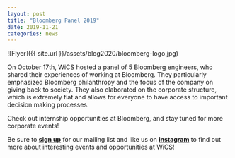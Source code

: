 ```yaml
---
layout: post
title: "Bloomberg Panel 2019"
date: 2019-11-21
categories: news
---
```


![Flyer]({{ site.url }}/assets/blog2020/bloomberg-logo.jpg)

On October 17th, WiCS hosted a panel of 5 Bloomberg engineers, who shared their experiences of working at Bloomberg. They particularly emphasized Bloomberg philanthropy and the focus of the company on giving back to society. They also elaborated on the corporate structure, which is extremely flat and allows for everyone to have access to important decision making processes.

Check out internship opportunities at Bloomberg, and stay tuned for more corporate events!

Be sure to [**sign up**][mailinglist] for our mailing list and like us on [**instagram**][instagram] to find out more about interesting events and opportunities at WiCS! 

[mailinglist]: https://listserv.cuit.columbia.edu/scripts/wa.exe?SUBED1=WICS&A=1
[instagram]:https://www.instagram.com/columbiawics/?utm_source=ig_web_button_share_sheet&igshid=OGQ5ZDc2ODk2ZA==

